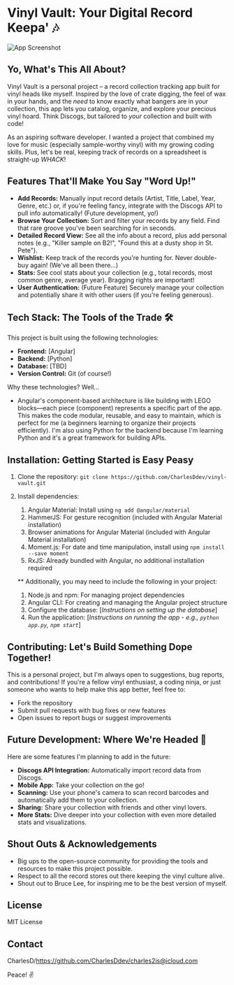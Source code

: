 # Vinyl Vault: Your Digital Record Keepa' 🎶

![App Screenshot](https://github.com/user-attachments/assets/89bb2f6a-182c-4df0-842a-bf46391c6ecf) 

## Yo, What's This All About?

Vinyl Vault is a personal project – a record collection tracking app built for vinyl heads like myself.  Inspired by the love of crate digging, the feel of wax in your hands, and the *need* to know exactly what bangers are in your collection, this app lets you catalog, organize, and explore your precious vinyl hoard.  Think Discogs, but tailored to *your* collection and built with code!

As an aspiring software developer. I wanted a project that combined my love for music (especially sample-worthy vinyl) with my growing coding skills.  Plus, let's be real, keeping track of records on a spreadsheet is straight-up *WHACK*!

## Features That'll Make You Say "Word Up!"

*   **Add Records:**  Manually input record details (Artist, Title, Label, Year, Genre, etc.) or, if you're feeling fancy, integrate with the Discogs API to pull info automatically! (Future development, yo!)
*   **Browse Your Collection:**  Sort and filter your records by any field.  Find that rare groove you've been searching for in seconds.
*   **Detailed Record View:** See all the info about a record, plus add personal notes (e.g., "Killer sample on B2!", "Found this at a dusty shop in St. Pete").
*   **Wishlist:** Keep track of the records you're hunting for.  Never double-buy again!  (We've all been there...)
*   **Stats:** See cool stats about your collection (e.g., total records, most common genre, average year).  Bragging rights are important!
*   **User Authentication:** (Future Feature) Securely manage your collection and potentially share it with other users (if you're feeling generous).

## Tech Stack: The Tools of the Trade 🛠️

This project is built using the following technologies:

*   **Frontend:** [Angular]
*   **Backend:** [Python]
*   **Database:** [TBD]
*   **Version Control:** Git (of course!)

Why these technologies? Well...

* Angular's component-based architecture is like building with LEGO blocks—each piece (component) represents a specific part of the app. This makes the code modular, reusable, and easy to maintain, which is perfect for me (a beginners learning to organize their projects efficiently). I'm also using Python for the backend because I'm learning Python and it's a great framework for building APIs.

## Installation: Getting Started is Easy Peasy

1.  Clone the repository: `git clone https://github.com/CharlesDdev/vinyl-vault.git`
2.  Install dependencies:
    1.	Angular Material: Install using `ng add @angular/material`
	  2.	HammerJS: For gesture recognition (included with Angular Material installation)
	  3.	Browser animations for Angular Material (included with Angular Material         installation)
	  4.	Moment.js: For date and time manipulation, install using `npm install --save moment`
	  5.	RxJS: Already bundled with Angular, no additional installation required
      
    ** Additionally, you may need to include the following in your project:
    
	1. Node.js and npm: For managing project dependencies
 	2. Angular CLI: For creating and managing the Angular project structure
	3. Configure the database: \[*Instructions on setting up the database*]
	4. Run the application:  \[*Instructions on running the app - e.g., `python app.py`, `npm start`*]

## Contributing:  Let's Build Something Dope Together!

This is a personal project, but I'm always open to suggestions, bug reports, and contributions! If you're a fellow vinyl enthusiast, a coding ninja, or just someone who wants to help make this app better, feel free to:

*   Fork the repository
*   Submit pull requests with bug fixes or new features
*   Open issues to report bugs or suggest improvements

## Future Development:  Where We're Headed 🚀

Here are some features I'm planning to add in the future:

*   **Discogs API Integration:**  Automatically import record data from Discogs.
*   **Mobile App:**  Take your collection on the go!
*   **Scanning:** Use your phone's camera to scan record barcodes and automatically add them to your collection.
*   **Sharing:** Share your collection with friends and other vinyl lovers.
*   **More Stats:** Dive deeper into your collection with even more detailed stats and visualizations.

## Shout Outs & Acknowledgements

*   Big ups to the open-source community for providing the tools and resources to make this project possible.
*   Respect to all the record stores out there keeping the vinyl culture alive.
*   Shout out to Bruce Lee, for inspiring me to be the best version of myself.

## License

MIT License

## Contact

CharlesD/https://github.com/CharlesDdev/charles2is@icloud.com

Peace! ✌️
